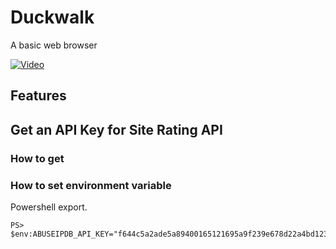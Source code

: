 ﻿# Duckwalk 
A basic web browser

[![Video](https://img.youtube.com/vi/ht_DNGmBwyo/hqdefault.jpg)](https://youtu.be/ht_DNGmBwyo)

## Features

## Get an API Key for Site Rating API

### How to get

### How to set environment variable
Powershell export.

```
PS> $env:ABUSEIPDB_API_KEY="f644c5a2ade5a89400165121695a9f239e678d22a4bd12337091263e1d1487cbf20fad9169207bc0"
```
